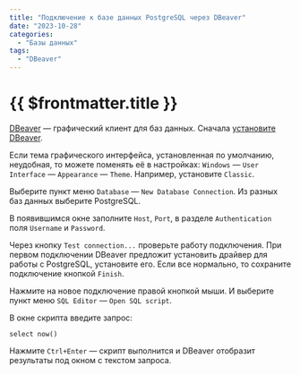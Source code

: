 ```yaml
---
title: "Подключение к базе данных PostgreSQL через DBeaver"
date: "2023-10-28"
categories:
  - "Базы данных"
tags:
  - "DBeaver"
---
```


# {{ $frontmatter.title }}

[DBeaver](https://dbeaver.io/) — графический клиент для баз данных. Сначала [установите DBeaver](linux-install-deb.md).

Если тема графического интерфейса, установленная по умолчанию, неудобная, то можете поменять её в настройках: `Windows` — `User Interface` — `Appearance` — `Theme`. Например, установите `Classic`.

Выберите пункт меню `Database` — `New Database Connection`. Из разных баз данных выберите PostgreSQL.

В появившимся окне заполните `Host`, `Port`, в разделе `Authentication` поля `Username` и `Password`.

Через кнопку `Test connection...` проверьте работу подключения. При первом подключении DBeaver предложит установить драйвер для работы с PostgreSQL, установите его. Если все нормально, то сохраните подключение кнопкой `Finish`.

Нажмите на новое подключение правой кнопкой мыши. И выберите пункт меню `SQL Editor` — `Open SQL script`.

В окне скрипта введите запрос:

```
select now()
```

Нажмите `Ctrl+Enter` — скрипт выполнится и DBeaver отобразит результаты под окном с текстом запроса.